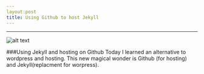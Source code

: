 ```yaml
---
layout:post
title: Using Github to host Jekyll
---
```

***

![alt text](http://wolfslittlestore.be/wp-content/uploads/2013/07/jekyll.png )

###Using Jekyll and hosting on Github
Today I learned an alternative to wordpress and hosting. This new magical wonder is Github (for hosting) and Jekyll(replacment for worpress).  

